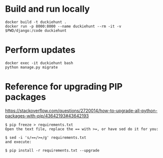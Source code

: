 # Build and run locally

```
docker build -t duckiehunt .
docker run -p 8000:8000 --name duckiehunt --rm -it -v $PWD/django:/code duckiehunt
```

# Perform updates

```
docker exec -it duckiehunt bash
python manage.py migrate
```

# Reference for upgrading PIP packages
https://stackoverflow.com/questions/2720014/how-to-upgrade-all-python-packages-with-pip/43642193#43642193

```
$ pip freeze > requirements.txt
Open the text file, replace the == with >=, or have sed do it for you:

$ sed -i 's/==/>=/g' requirements.txt
and execute:

$ pip install -r requirements.txt --upgrade
```
